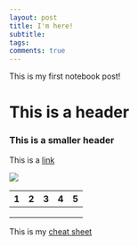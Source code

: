 ```yaml
---
layout: post
title: I'm here!
subtitle:
tags:
comments: true
---
```


This is my first notebook post!

# This is a header

### This is a smaller header

This is a [link](https://www.thespruceeats.com/all-about-mussels-2217270)

![](https://www.thespruceeats.com/thmb/a8Q_7KRcLRuf8i2p0fauCTm29Rw=/750x0/filters:no_upscale():max_bytes(150000):strip_icc()/steamed-mussels-624746188-5c054aba46e0fb0001e272c8.jpg)

| 1  | 2  |3   |  4 | 5  |
|---|---|---|---|---|
|   |   |   |   |   |
|   |   |   |   |   |
|   |   |   |   |   |

This is my [cheat sheet](https://www.markdownguide.org/cheat-sheet)
